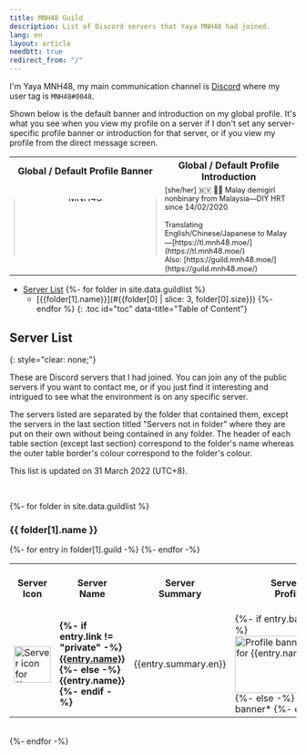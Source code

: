 ```yaml
---
title: MNH48 Guild
description: List of Discord servers that Yaya MNH48 had joined.
lang: en
layout: article
needbtt: true
redirect_from: "/"
---
```



<style>
.guildtable {
  line-height:1.2em;
}
.guildtable a {
  font-weight: normal;
}
.guildtable td:first-child img {
  height: 64px;
  width: 64px;
}
.guildtable td:nth-child(2) a {
  font-weight: bold;
}
.guildtable td:nth-child(4) img {
  width: 250px;
  height: 100px;
}
.guildtable td:nth-child(5) {
  font-size: 0.8em;
  text-align: left;
}
.defaultimage {
  height: 100px;
  display: inline-block;
  overflow: hidden;
  vertical-align: middle;
  border-bottom-style: none;
  margin-bottom: 6px;
}
ul[data-title]::before {
  content: attr(data-title);
  display: block;
  font-weight: bold;
  padding: 4px;
  font-size: 1.2em;
}
{%- for folder in site.data.guildlist %}
#{{folder[0] | slice: 3, folder[0].size}}-table {
  border: 2px solid #{{folder[1].color}};
}
{%- endfor %}
</style>


I'm Yaya MNH48, my main communication channel is [Discord](https://discord.com/users/341115067934310411) where my user tag is `MNH48#0048`.

Shown below is the default banner and introduction on my global profile. It's what you see when you view my profile on a server if I don't set any server-specific profile banner or introduction for that server, or if you view my profile from the direct message screen.

<table>
  <tr>
    <th style="text-align: center;">Global / Default Profile Banner</th>
    <th style="text-align: center;">Global / Default Profile Introduction</th>
  </tr>
  <tr>
    <td style="text-align: center;">
      <div class="defaultimage">
        <img src="https://img.mnh48.moe/discord/server-banner/default.gif" alt="Default profile banner of Yaya MNH48" style="width: 250px; height: 168px; position: relative; top: 50%; transform: translateY(-50%);">
      </div>
    </td>
    <td style="text-align: left; line-height: 1.2em; font-size: 0.8em;" markdown="span">
      [she/her] 🇲🇾 🏳️‍⚧️ Malay demigirl nonbinary from Malaysia—DIY HRT since 14/02/2020<br/>
      <br/>
      Translating English/Chinese/Japanese to Malay—[https://tl.mnh48.moe/](https://tl.mnh48.moe/)<br/>Also: [https://guild.mnh48.moe/](https://guild.mnh48.moe/)
    </td>
  </tr>
</table>


- [Server List](#server-list)
{%- for folder in site.data.guildlist %}
  - [{{folder[1].name}}](#{{folder[0] | slice: 3, folder[0].size}})
{%- endfor %}
{: .toc id="toc" data-title="Table of Content"}


## Server List
{: style="clear: none;"}

These are Discord servers that I had joined. You can join any of the public servers if you want to contact me, or if you just find it interesting and intrigued to see what the environment is on any specific server. 

The servers listed are separated by the folder that contained them, except the servers in the last section titled "Servers not in folder" where they are put on their own without being contained in any folder. The header of each table section (except last section) correspond to the folder's name whereas the outer table border's colour correspond to the folder's colour.

This list is updated on 31&nbsp;March&nbsp;2022&nbsp;(UTC+8).


&nbsp;


{%- for folder in site.data.guildlist %}
<h3 id="{{folder[0] | slice: 3, folder[0].size}}">{{ folder[1].name }}</h3>
<table id="{{folder[0] | slice: 3, folder[0].size}}-table" class="guildtable">
  <tr>
    <th>Server<br/>Icon</th>
    <th>Server<br/>Name</th>
    <th>Server<br/>Summary</th>
    <th>Server-specific<br/>Profile Banner</th>
    <th>Server-specific<br/>Profile Introduction</th>
  </tr>
  {%- for entry in folder[1].guild -%}
  <tr>
    <td><img src="https://img.mnh48.moe/discord/server-icon/{{entry.icon}}" loading="lazy" alt="Server icon for {{entry.name}}"></td>
    <td><strong>
    {%- if entry.link != "private" -%}
    <a href="{{entry.link}}">{{entry.name}}</a>
    {%- else -%}
    {{entry.name}}
    {%- endif -%}
    </strong></td>
    <td markdown="span">{{entry.summary.en}}</td>
    <td markdown="span">
    {%- if entry.banner != "none" -%}
    <img src="https://img.mnh48.moe/discord/server-banner/{{entry.banner}}" loading="lazy" alt="Profile banner that is specific for {{entry.name}}">
    {%- else -%}
    *No specific banner*
    {%- endif -%}
    </td>
    <td markdown="span">
    {%- if entry.introduction != "none" -%}
    {{entry.introduction}}
    {%- else -%}
    *No specific profile*
    {%- endif -%}
    </td>
  </tr>
  {%- endfor -%}
</table>
<br/>
{%- endfor -%}

